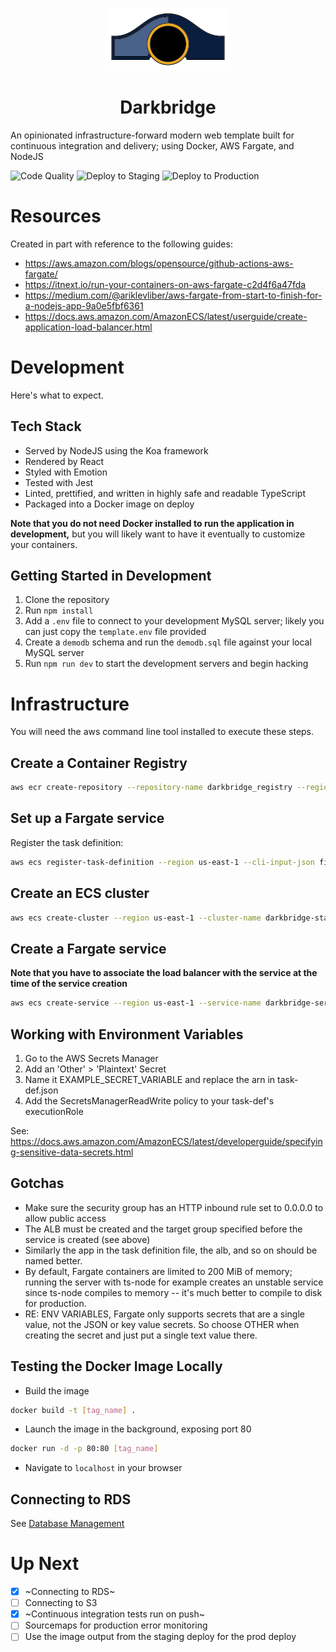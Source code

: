 <p align="center">
  <img width="200" height="100" src="/darkbridge.png">
</p>
<h1 align="center">Darkbridge</h1>

An opinionated infrastructure-forward modern web template built for continuous integration and delivery; using Docker, AWS Fargate, and NodeJS

![Code Quality](https://github.com/thomasmost/darkbridge/workflows/Code%20Quality/badge.svg)
![Deploy to Staging](https://github.com/thomasmost/darkbridge/workflows/Deploy%20to%20Staging/badge.svg)
![Deploy to Production](https://github.com/thomasmost/darkbridge/workflows/Deploy%20to%20Production/badge.svg)

# Resources
Created in part with reference to the following guides:

* https://aws.amazon.com/blogs/opensource/github-actions-aws-fargate/
* https://itnext.io/run-your-containers-on-aws-fargate-c2d4f6a47fda
* https://medium.com/@ariklevliber/aws-fargate-from-start-to-finish-for-a-nodejs-app-9a0e5fbf6361
* https://docs.aws.amazon.com/AmazonECS/latest/userguide/create-application-load-balancer.html

# Development
Here's what to expect.

## Tech Stack
* Served by NodeJS using the Koa framework
* Rendered by React
* Styled with Emotion
* Tested with Jest
* Linted, prettified, and written in highly safe and readable TypeScript
* Packaged into a Docker image on deploy

**Note that you do not need Docker installed to run the application in development,** but you will likely want to have it eventually to customize your containers.

## Getting Started in Development

1. Clone the repository
2. Run `npm install`
3. Add a `.env` file to connect to your development MySQL server; likely you can just copy the `template.env` file provided 
4. Create a `demodb` schema and run the `demodb.sql` file against your local MySQL server
5. Run `npm run dev` to start the development servers and begin hacking

# Infrastructure
You will need the aws command line tool installed to execute these steps.

## Create a Container Registry

```bash
aws ecr create-repository --repository-name darkbridge_registry --region us-east-1
```
## Set up a Fargate service

Register the task definition:

```bash
aws ecs register-task-definition --region us-east-1 --cli-input-json file://$HOME/darkbridge/task-def-staging.json
```

## Create an ECS cluster

```bash
aws ecs create-cluster --region us-east-1 --cluster-name darkbridge-staging
```

## Create a Fargate service

**Note that you have to associate the load balancer with the service at the time of the service creation**

```bash
aws ecs create-service --region us-east-1 --service-name darkbridge-service-staging --task-definition darkbridge-task-staging:1 --desired-count 2 --launch-type "FARGATE" --network-configuration "awsvpcConfiguration={subnets=[ [[private-subnet1]],[[public-subnet1]],[[private-subnet2]],[[public-subnet2]] ],securityGroups=[ [[security-group]] ]}" --load-balancers "targetGroupArn=[[arn]], containerName=darkbridge-container, containerPort=80"
```

## Working with Environment Variables
1. Go to the AWS Secrets Manager
2. Add an 'Other' > 'Plaintext' Secret
3. Name it EXAMPLE_SECRET_VARIABLE and replace the arn in task-def.json
4. Add the SecretsManagerReadWrite policy to your task-def's executionRole

See: https://docs.aws.amazon.com/AmazonECS/latest/developerguide/specifying-sensitive-data-secrets.html

## Gotchas

* Make sure the security group has an HTTP inbound rule set to 0.0.0.0 to allow public access
* The ALB must be created and the target group specified before the service is created (see above)
* Similarly the app in the task definition file, the alb, and so on should be named better.
* By default, Fargate containers are limited to 200 MiB of memory; running the server with ts-node for example creates an unstable service since ts-node compiles to memory -- it's much better to compile to disk for production.
* RE: ENV VARIABLES, Fargate only supports secrets that are a single value, not the JSON or key value secrets. So choose OTHER when creating the secret and just put a single text value there.

## Testing the Docker Image Locally

* Build the image
```bash
docker build -t [tag_name] .
```

* Launch the image in the background, exposing port 80
```bash
docker run -d -p 80:80 [tag_name]
```

* Navigate to `localhost` in your browser

## Connecting to RDS

See [Database Management](/docs/DatabaseManagement.md)

# Up Next

- [x] ~Connecting to RDS~
- [ ] Connecting to S3
- [x] ~Continuous integration tests run on push~
- [ ] Sourcemaps for production error monitoring
- [ ] Use the image output from the staging deploy for the prod deploy
